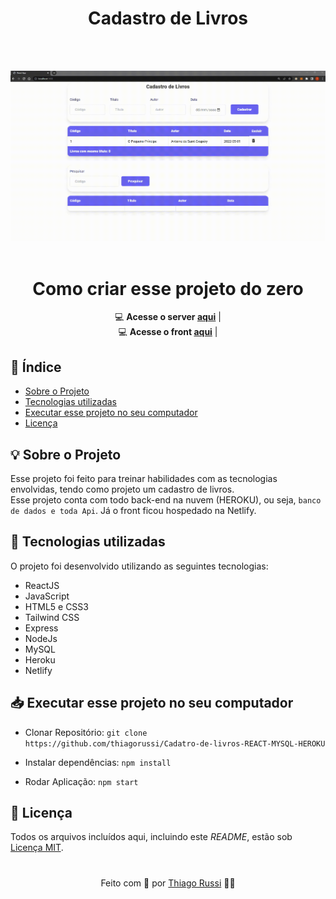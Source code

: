 
  <h1 align="center">Cadastro de Livros</h1> 
  <br><br>

<p align="center">
  <img src="https://github.com/thiagorussi/Cadatro-de-livros-REACT-MYSQL-HEROKU/blob/main/cadastroveiculosgif.gif"/>
  <br><br>
</p>

<h1 align="center">Como criar esse projeto do zero</h1>
  
  <div align="center">

  💻 **Acesse o server [aqui](https://github.com/thiagorussi/Cadatro-de-livros-REACT-MYSQL-HEROKU/blob/main/server-heroku/index.js)** | <br>
  💻 **Acesse o front [aqui](https://github.com/thiagorussi/Cadatro-de-livros-REACT-MYSQL-HEROKU/tree/main/src)** |

  </div>
 


## 📑 Índice

- [Sobre o Projeto](#-sobre-o-projeto)
- [Tecnologias utilizadas](#-tecnologias-utilizadas)
- [Executar esse projeto no seu computador](#-Executar-esse-projeto-no-seu-computador)
- [Licença](#-licença)

## 💡 Sobre o Projeto

Esse projeto foi feito para treinar habilidades com as tecnologias envolvidas, tendo como projeto um cadastro de livros.<br> 
Esse projeto conta com todo back-end na nuvem (HEROKU), ou seja, `banco de dados e toda Api`. Já o front ficou hospedado na Netlify.

## 🚀 Tecnologias utilizadas

O projeto foi desenvolvido utilizando as seguintes tecnologias:

- ReactJS
- JavaScript
- HTML5 e CSS3
- Tailwind CSS
- Express
- NodeJs
- MySQL
- Heroku
- Netlify


## 📥 Executar esse projeto no seu computador

- Clonar Repositório: `git clone https://github.com/thiagorussi/Cadatro-de-livros-REACT-MYSQL-HEROKU`

- Instalar dependências: `npm install`
- Rodar Aplicação: `npm start`


## 📕 Licença

Todos os arquivos incluídos aqui, incluindo este _README_, estão sob [Licença MIT](./LICENSE).

#
<div align = "center">Feito com 🖤 por <a href="https://www.linkedin.com/in/thiago-russi-79aa3b163/">Thiago Russi</a> 👨‍💻 </div>
